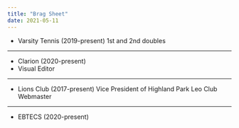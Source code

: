 ```yaml
---
title: "Brag Sheet"
date: 2021-05-11
---
```

- Varsity Tennis (2019-present)
1st and 2nd doubles
---
- Clarion (2020-present)
- Visual Editor
---
- Lions Club (2017-present)
Vice President of Highland Park Leo Club
Webmaster
---
- EBTECS (2020-present)

